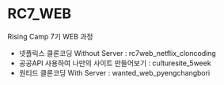 # RC7_WEB

Rising Camp 7기 WEB 과정

- 넷플릭스 클론코딩 Without Server : rc7web_netflix_cloncoding
- 공공API 사용하여 나만의 사이트 만들어보기 : culturesite_5week
- 원티드 클론코딩 With Server : wanted_web_pyengchangbori
